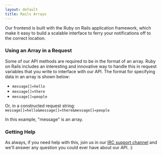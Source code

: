 ```yaml
---
layout: default
title: Rails Arrays
---
```


Our frontend is built with the Ruby on Rails application framework, which make it easy to build a scalable interface to ferry your notifications off to the correct location.

### Using an Array in a Request
Some of our API methods are required to be in the format of an array. Ruby on Rails includes an interesting and innovative way to handle this in request variables that you write to interface with our API. The format for specifying data in an array is shown below:

* `message[]=hello`
* `message[]=there`
* `message[]=people`

Or, in a constructed request string: `message[]=hello&message[]=there&message[]=people`

In this example, "message" is an array.

### Getting Help
As always, if you need help with this, join us in our [IRC support channel](/docs/irc.html) and we'll answer any question you could ever have about our API. :)

